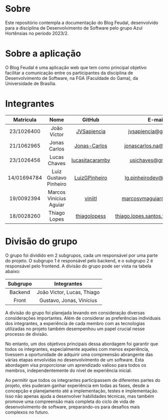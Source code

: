 # Sobre
Este repositório contempla a documentação do Blog Feudal, desenvolvido para a disciplina de Desenvolvimento de Software pelo grupo Azul Hortênsias no período 2023/2.

# Sobre a aplicação
O Blog Feudal é uma aplicação web que tem como principal objetivo facilitar a comunicação entre os participantes da disciplina de Desenvolvimento de Software, na FGA (Faculdade do Gama), da Universidade de Brasília.

# Integrantes
Matrícula | Nome | GitHub | E-mail | Função |
|:--:|:--:|:--:|:--:|:--:|
| 23/1026400 | João Victor | [JVSapiencia](https://github.com/JVSapiencia) | jvsapiencia@gmail.com | Duque
| 21/1062965 | Jonas Carlos | [Jonas-Carlos](https://github.com/Jonas-Carlos) | jonascarlos.na@gmail.com | Vice Duque
| 23/1026456 | Lucas Chaves | [lucasitacaramby](https://github.com/lucasitacaramby) | usichaves@gmail.com | Cavaleiro
| 14/01694784 | Luiz Gustavo Pinheiro | [LuizGPinheiro](https://github.com/LuizGPinheiro) | lg.pinheirodev@gmail.com | Cavaleiro
| 19/0092394 | Marcos Vinícius Aguiar | [viniitl](https://github.com/viniitl) | marcosvmaguiar@gmail.com | Cavaleiro
| 18/0028260 | Thiago Lopes | [thiagolopess](https://github.com/thiagolopess) | thiago.lopes.santos.tls@gmail.com | Cavaleiro

# Divisão do grupo
O grupo foi dividido em 2 subgrupos, cada um responsável por uma parte do projeto. O subgrupo 1 é responsável pelo backend, e o subgrupo 2 é responsável pelo frontend. A divisão do grupo pode ser vista na tabela abaixo:

| Subgrupo | Integrantes |
|:--:|:--:|
| Backend | João Victor, Lucas, Thiago |
| Front | Gustavo, Jonas, Vinícius |

A divisão do grupo foi planejada levando em consideração diversas considerações importantes. Além de considerar as preferências individuais dos integrantes, a experiência de cada membro com as tecnologias utilizadas no projeto também desempenhou um papel crucial nesse processo de divisão.

No entanto, um dos objetivos principais dessa abordagem foi garantir que todos os integrantes, especialmente aqueles com menos experiência, tivessem a oportunidade de adquirir uma compreensão abrangente das várias etapas envolvidas no desenvolvimento de um software. Esta abordagem visa proporcionar um aprendizado valioso para todos os membros, independentemente do nível de experiência inicial.

Ao permitir que todos os integrantes participassem de diferentes partes do projeto, eles puderam ganhar experiência em todas as fases, desde a concepção e planejamento até a implementação, testes e implementação. Isso não apenas ajuda a desenvolver habilidades técnicas, mas também promove uma compreensão mais completa do ciclo de vida de desenvolvimento de software, preparando-os para desafios mais complexos no futuro.
